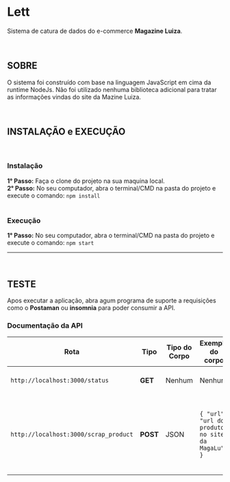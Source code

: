 # Lett

Sistema de catura de dados do e-commerce **Magazine Luiza**.

<br>

## SOBRE <br>

O sistema foi construído com base na linguagem JavaScript em cima da runtime NodeJs. Não foi utilizado nenhuma biblioteca adicional para tratar as informações vindas do site da Mazine Luiza.

<br>

## INSTALAÇÃO e EXECUÇÃO

<br>

### **Instalação**

**1° Passo:** Faça o clone do projeto na sua maquina local. <br>
**2° Passo:** No seu computador, abra o terminal/CMD na pasta do projeto e execute o comando: `npm install`<br>
<br>

### **Execução**

**1° Passo:** No seu computador, abra o terminal/CMD na pasta do projeto e execute o comando: `npm start`

---

<br>

## TESTE

Apos executar a aplicação, abra agum programa de suporte a requisições como o **Postaman** ou **insomnia** para poder consumir a API.
<br>

### Documentação da API

| Rota                                  | Tipo     | Tipo do Corpo | Exemplo do corpo                                | Resposta | Descrição                                                                     |
| ------------------------------------- | -------- | ------------- | ----------------------------------------------- | -------- | ----------------------------------------------------------------------------- |
| `http://localhost:3000/status`        | **GET**  | Nenhum        | Nenhum                                          | texto    | Rota que retorna um 'ok' em txt                                               |
| `http://localhost:3000/scrap_product` | **POST** | JSON          | `{ "url": "url do produto no site da MagaLu" }` | JSON     | Rota que retorna um arquivo no formato JSON contento as infomações do produto |

